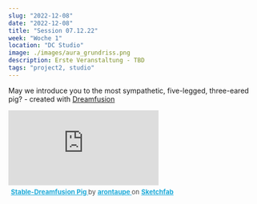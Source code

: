 ```yaml
---
slug: "2022-12-08"
date: "2022-12-08"
title: "Session 07.12.22"
week: "Woche 1"
location: "DC Studio"
image: ./images/aura_grundriss.png
description: Erste Veranstaltung - TBD
tags: "project2, studio"
---
```

May we introduce you to the most sympathetic, five-legged, three-eared pig? - created with [Dreamfusion](https://github.com/arontaupe/stable-dreamfusion)


<div class="sketchfab-embed-wrapper"> <iframe title="Stable-Dreamfusion Pig" frameborder="0" allowfullscreen mozallowfullscreen="true" webkitallowfullscreen="true" allow="autoplay; fullscreen; xr-spatial-tracking" xr-spatial-tracking execution-while-out-of-viewport execution-while-not-rendered web-share src="https://sketchfab.com/models/0af6d95988e44c73a693c45e1db44cad/embed?autospin=1&autostart=1&ui_theme=dark&dnt=1"> </iframe> <p style="font-size: 13px; font-weight: normal; margin: 5px; color: #4A4A4A;"> <a href="https://sketchfab.com/3d-models/stable-dreamfusion-pig-0af6d95988e44c73a693c45e1db44cad?utm_medium=embed&utm_campaign=share-popup&utm_content=0af6d95988e44c73a693c45e1db44cad" target="_blank" style="font-weight: bold; color: #1CAAD9;"> Stable-Dreamfusion Pig </a> by <a href="https://sketchfab.com/arontaupe?utm_medium=embed&utm_campaign=share-popup&utm_content=0af6d95988e44c73a693c45e1db44cad" target="_blank" style="font-weight: bold; color: #1CAAD9;"> arontaupe </a> on <a href="https://sketchfab.com?utm_medium=embed&utm_campaign=share-popup&utm_content=0af6d95988e44c73a693c45e1db44cad" target="_blank" style="font-weight: bold; color: #1CAAD9;">Sketchfab</a></p></div>

